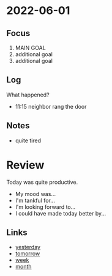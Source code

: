 # 2022-06-01

## Focus
1. MAIN GOAL
2. additional goal
3. additional goal

## Log
What happened?
- 11:15 neighbor rang the door

## Notes
- quite tired

# Review
Today was quite productive.

- My mood was...
- I'm tankful for...
- I'm looking forward to...
- I could have made today better by...

## Links
- [yesterday](calendar/days/2022-05-31.md)
- [tomorrow](calendar/days/2022-06-02.md)
- [week](calendar/weeks/2022-22.md)
- [month](calendar/months/2022-06)
